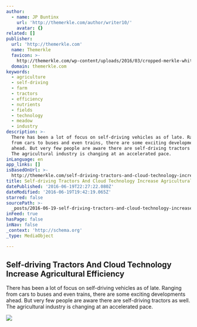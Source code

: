 ```yaml
---
author:
  - name: JP Buntinx
    url: 'http://themerkle.com/author/writer10/'
    avatar: {}
related: []
publisher:
  url: 'http://themerkle.com'
  name: Themerkle
  favicon: >-
    http://themerkle.com/wp-content/uploads/2016/03/cropped-merkle-white-1-192x192.png
  domain: themerkle.com
keywords:
  - agriculture
  - self-driving
  - farm
  - tractors
  - efficiency
  - nutrients
  - fields
  - technology
  - meadow
  - industry
description: >-
  There has been a lot of focus on self-driving vehicles as of late. Ranging
  from cars to buses and even trains, there are some exciting developments
  ahead. But very few people are aware there are self-driving tractors as well.
  The agricultural industry is changing at an accelerated pace.
inLanguage: en
app_links: []
isBasedOnUrl: >-
  http://themerkle.com/self-driving-tractors-and-cloud-technology-increase-agricultural-efficiency/
title: Self-driving Tractors And Cloud Technology Increase Agricultural Efficiency
datePublished: '2016-06-19T22:27:22.080Z'
dateModified: '2016-06-19T19:42:19.065Z'
starred: false
sourcePath: >-
  _posts/2016-06-19-self-driving-tractors-and-cloud-technology-increase-agricult.md
inFeed: true
hasPage: false
inNav: false
_context: 'http://schema.org'
_type: MediaObject

---
```

<article style=""><h1>Self-driving Tractors And Cloud Technology Increase Agricultural Efficiency</h1><p>There has been a lot of focus on self-driving vehicles as of late. Ranging from cars to buses and even trains, there are some exciting developments ahead. But very few people are aware there are self-driving tractors as well. The agricultural industry is changing at an accelerated pace.</p><img src="http://themerkle.com/wp-content/uploads/2016/06/shutterstock_309003707.jpg" /></article>
